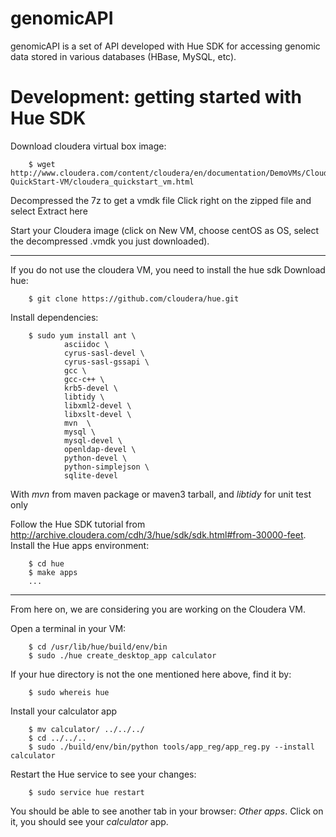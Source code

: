 genomicAPI
==========

genomicAPI is a set of API developed with Hue SDK for accessing genomic data stored in various databases (HBase, MySQL, etc).



Development: getting started with Hue SDK
=========================================
Download cloudera virtual box image:

        $ wget http://www.cloudera.com/content/cloudera/en/documentation/DemoVMs/Cloudera-QuickStart-VM/cloudera_quickstart_vm.html

Decompressed the 7z to get a vmdk file
Click right on the zipped file and select Extract here

Start your Cloudera image (click on New VM, choose centOS as OS, select the decompressed .vmdk you just downloaded).

----

If you do not use the cloudera VM, you need to install the hue sdk 
Download hue: 

        $ git clone https://github.com/cloudera/hue.git

Install dependencies:

        $ sudo yum install ant \
                asciidoc \
                cyrus-sasl-devel \
                cyrus-sasl-gssapi \
                gcc \
                gcc-c++ \
                krb5-devel \
                libtidy \  
                libxml2-devel \
                libxslt-devel \
                mvn  \
                mysql \
                mysql-devel \
                openldap-devel \
                python-devel \
                python-simplejson \
                sqlite-devel 

With *mvn* from maven package or maven3 tarball, and 
*libtidy* for unit test only

Follow the Hue SDK tutorial from http://archive.cloudera.com/cdh/3/hue/sdk/sdk.html#from-30000-feet.
Install the Hue apps environment: 

        $ cd hue
        $ make apps
        ...
        
----

From here on, we are considering you are working on the Cloudera VM.

Open a terminal in your VM:

        $ cd /usr/lib/hue/build/env/bin 
        $ sudo ./hue create_desktop_app calculator
        
If your hue directory is not the one mentioned here above, find it by:

        $ sudo whereis hue
        
Install your calculator app

        $ mv calculator/ ../../../
        $ cd ../../..
        $ sudo ./build/env/bin/python tools/app_reg/app_reg.py --install calculator
        
Restart the Hue service to see your changes:

        $ sudo service hue restart
        
You should be able to see another tab in your browser: *Other apps*. Click on it, you should see your *calculator* app.
